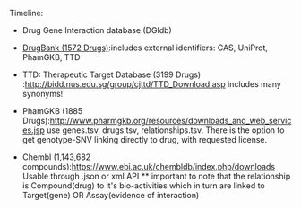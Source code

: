 
Timeline: 

* Drug Gene Interaction database (DGIdb)

* [DrugBank (1572 Drugs)](http://www.drugbank.ca/downloads):includes external identifiers: CAS, UniProt, PhamGKB, TTD

* TTD: Therapeutic Target Database (3199 Drugs) :http://bidd.nus.edu.sg/group/cjttd/TTD_Download.asp includes many synonyms!

* PhamGKB (1885 Drugs):http://www.pharmgkb.org/resources/downloads_and_web_services.jsp use genes.tsv, drugs.tsv, relationships.tsv. There is the option to get genotype-SNV linking directly to drug, with requested license.

* Chembl (1,143,682 compounds):https://www.ebi.ac.uk/chembldb/index.php/downloads Usable through .json or xml API ** important to note that the relationship is Compound(drug) to it's bio-activities which in turn are linked to Target(gene) OR Assay(evidence of interaction)
